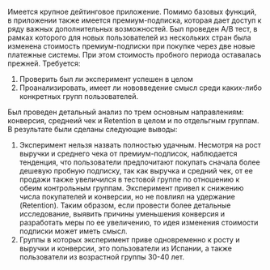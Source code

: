 Имеется крупное дейтинговое приложение.
Помимо базовых функций, в приложении также имеется премиум-подписка, которая дает доступ к ряду важных дополнительных возможностей. Был проведен A/B тест, в рамках которого для новых пользователей из нескольких стран была изменена стоимость премиум-подписки при покупке через две новые платежные системы. При этом стоимость пробного периода оставалась прежней.
Требуется:
1.  Проверить был ли эксперимент успешен в целом
2.  Проанализировать, имеет ли нововведение смысл среди каких-либо конкретных групп пользователей.

Был проведен детальный анализ по трем основным направлениям: конверсия, среднеий чек и Retention в целом и по отдельгным группам.
В результате были сделаны следующие выводы:
1. Эксперимент нельзя назвать полностью удачным. Несмотря на рост выручки и среднего чека от премиум-подписок, наблюдается тенденция, что пользователи предпочитают покупать сначала  более дешевую пробную подписку, так как выручка и средний чек, от ее продажи также увеличился в тестовой группе по отношению к обеим контрольным группам. Эксперимент привел к снижению числа покупателей и конверсии, но не повлиял на удержание (Retention). Таким образом, если провести более детальные исследование, выявить причины уменьшения конверсия и разработать меры по ее увеличению, то идея изменения стоимости подписки может иметь смысл.
2. Группы в которых эксперимент приве одновременно к росту и выручки и конверсии, это пользователи из Испании, а также пользователи из возрастной группы 30-40 лет.
